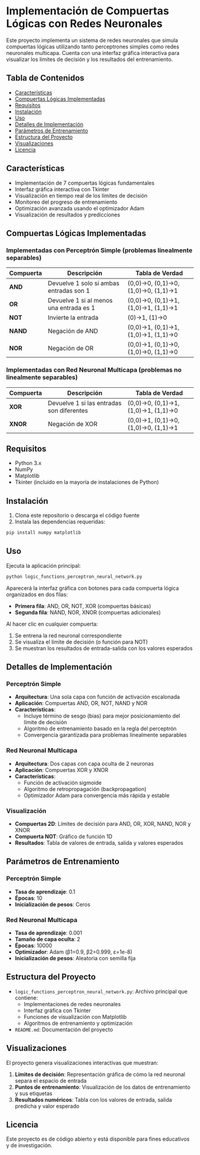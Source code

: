 # Implementación de Compuertas Lógicas con Redes Neuronales

Este proyecto implementa un sistema de redes neuronales que simula compuertas lógicas utilizando tanto perceptrones simples como redes neuronales multicapa. Cuenta con una interfaz gráfica interactiva para visualizar los límites de decisión y los resultados del entrenamiento.

## Tabla de Contenidos
- [Características](#características)
- [Compuertas Lógicas Implementadas](#compuertas-lógicas-implementadas)
- [Requisitos](#requisitos)
- [Instalación](#instalación)
- [Uso](#uso)
- [Detalles de Implementación](#detalles-de-implementación)
- [Parámetros de Entrenamiento](#parámetros-de-entrenamiento)
- [Estructura del Proyecto](#estructura-del-proyecto)
- [Visualizaciones](#visualizaciones)
- [Licencia](#licencia)

## Características

- Implementación de 7 compuertas lógicas fundamentales
- Interfaz gráfica interactiva con Tkinter
- Visualización en tiempo real de los límites de decisión
- Monitoreo del progreso de entrenamiento
- Optimización avanzada usando el optimizador Adam
- Visualización de resultados y predicciones

## Compuertas Lógicas Implementadas

### Implementadas con Perceptrón Simple (problemas linealmente separables)
| Compuerta | Descripción | Tabla de Verdad |
|-----------|-------------|-----------------|
| **AND** | Devuelve 1 solo si ambas entradas son 1 | (0,0)→0, (0,1)→0, (1,0)→0, (1,1)→1 |
| **OR** | Devuelve 1 si al menos una entrada es 1 | (0,0)→0, (0,1)→1, (1,0)→1, (1,1)→1 |
| **NOT** | Invierte la entrada | (0)→1, (1)→0 |
| **NAND** | Negación de AND | (0,0)→1, (0,1)→1, (1,0)→1, (1,1)→0 |
| **NOR** | Negación de OR | (0,0)→1, (0,1)→0, (1,0)→0, (1,1)→0 |

### Implementadas con Red Neuronal Multicapa (problemas no linealmente separables)
| Compuerta | Descripción | Tabla de Verdad |
|-----------|-------------|-----------------|
| **XOR** | Devuelve 1 si las entradas son diferentes | (0,0)→0, (0,1)→1, (1,0)→1, (1,1)→0 |
| **XNOR** | Negación de XOR | (0,0)→1, (0,1)→0, (1,0)→0, (1,1)→1 |

## Requisitos

- Python 3.x
- NumPy
- Matplotlib
- Tkinter (incluido en la mayoría de instalaciones de Python)

## Instalación

1. Clona este repositorio o descarga el código fuente
2. Instala las dependencias requeridas:
```bash
pip install numpy matplotlib
```

## Uso

Ejecuta la aplicación principal:
```bash
python logic_functions_perceptron_neural_network.py
```

Aparecerá la interfaz gráfica con botones para cada compuerta lógica organizados en dos filas:
- **Primera fila**: AND, OR, NOT, XOR (compuertas básicas)
- **Segunda fila**: NAND, NOR, XNOR (compuertas adicionales)

Al hacer clic en cualquier compuerta:
1. Se entrena la red neuronal correspondiente
2. Se visualiza el límite de decisión (o función para NOT)
3. Se muestran los resultados de entrada-salida con los valores esperados

## Detalles de Implementación

### Perceptrón Simple
- **Arquitectura**: Una sola capa con función de activación escalonada
- **Aplicación**: Compuertas AND, OR, NOT, NAND y NOR
- **Características**:
  - Incluye término de sesgo (bias) para mejor posicionamiento del límite de decisión
  - Algoritmo de entrenamiento basado en la regla del perceptrón
  - Convergencia garantizada para problemas linealmente separables

### Red Neuronal Multicapa
- **Arquitectura**: Dos capas con capa oculta de 2 neuronas
- **Aplicación**: Compuertas XOR y XNOR
- **Características**:
  - Función de activación sigmoide
  - Algoritmo de retropropagación (backpropagation)
  - Optimizador Adam para convergencia más rápida y estable

### Visualización
- **Compuertas 2D**: Límites de decisión para AND, OR, XOR, NAND, NOR y XNOR
- **Compuerta NOT**: Gráfico de función 1D
- **Resultados**: Tabla de valores de entrada, salida y valores esperados

## Parámetros de Entrenamiento

### Perceptrón Simple
- **Tasa de aprendizaje**: 0.1
- **Épocas**: 10
- **Inicialización de pesos**: Ceros

### Red Neuronal Multicapa
- **Tasa de aprendizaje**: 0.001
- **Tamaño de capa oculta**: 2
- **Épocas**: 10000
- **Optimizador**: Adam (β1=0.9, β2=0.999, ε=1e-8)
- **Inicialización de pesos**: Aleatoria con semilla fija

## Estructura del Proyecto

- `logic_functions_perceptron_neural_network.py`: Archivo principal que contiene:
  - Implementaciones de redes neuronales
  - Interfaz gráfica con Tkinter
  - Funciones de visualización con Matplotlib
  - Algoritmos de entrenamiento y optimización
- `README.md`: Documentación del proyecto

## Visualizaciones

El proyecto genera visualizaciones interactivas que muestran:

1. **Límites de decisión**: Representación gráfica de cómo la red neuronal separa el espacio de entrada
2. **Puntos de entrenamiento**: Visualización de los datos de entrenamiento y sus etiquetas
3. **Resultados numéricos**: Tabla con los valores de entrada, salida predicha y valor esperado

## Licencia

Este proyecto es de código abierto y está disponible para fines educativos y de investigación.